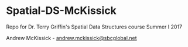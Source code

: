 # Spatial-DS-McKissick
Repo for Dr. Terry Griffin's Spatial Data Structures course Summer I 2017

Andrew McKissick - andrew.mckissick@sbcglobal.net

